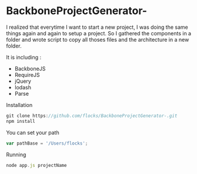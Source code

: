BackboneProjectGenerator-
=========================


I realized that everytime I want to start a new project, I was doing the same things again and again to setup a project.
So I gathered the components in a folder and wrote script to copy all thoses files and the architecture in a new folder.

It is including :


- BackboneJS
- RequireJS
- jQuery
- lodash
- Parse

Installation
`````javascript
git clone https://github.com/flocks/BackboneProjectGenerator-.git
npm install
`````
You can set your path 
`````javascript
var pathBase = '/Users/flocks';
`````
Running 
`````javascript
node app.js projectName
`````
